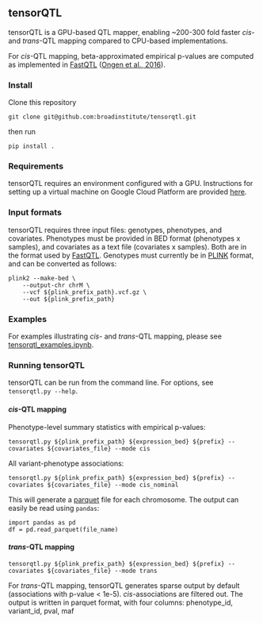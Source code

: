 ## tensorQTL

tensorQTL is a GPU-based QTL mapper, enabling ~200-300 fold faster *cis*- and *trans*-QTL mapping compared to CPU-based implementations.

For *cis*-QTL mapping, beta-approximated empirical p-values are computed as implemented in [FastQTL](http://fastqtl.sourceforge.net/) ([Ongen et al., 2016](https://academic.oup.com/bioinformatics/article/32/10/1479/1742545)).

### Install

Clone this repository
```
git clone git@github.com:broadinstitute/tensorqtl.git
```
then run
```
pip install .
```
<!-- `pip install tensorqtl` -->

### Requirements

tensorQTL requires an environment configured with a GPU. Instructions for setting up a virtual machine on Google Cloud Platform are provided [here](install/INSTALL.md).

### Input formats

tensorQTL requires three input files: genotypes, phenotypes, and covariates. Phenotypes must be provided in BED format (phenotypes x samples), and covariates as a text file (covariates x samples). Both are in the format used by [FastQTL](http://fastqtl.sourceforge.net/). Genotypes must currently be in [PLINK](https://www.cog-genomics.org/plink/2.0/) format, and can be converted as follows:
```
plink2 --make-bed \
    --output-chr chrM \
    --vcf ${plink_prefix_path}.vcf.gz \
    --out ${plink_prefix_path}
```

### Examples
For examples illustrating *cis*- and *trans*-QTL mapping, please see [tensorqtl_examples.ipynb](example/tensorqtl_examples.ipynb).

### Running tensorQTL
tensorQTL can be run from the command line. For options, see `tensorqtl.py --help`.

#### *cis*-QTL mapping
Phenotype-level summary statistics with empirical p-values:
```
tensorqtl.py ${plink_prefix_path} ${expression_bed} ${prefix} --covariates ${covariates_file} --mode cis
```
All variant-phenotype associations:
```
tensorqtl.py ${plink_prefix_path} ${expression_bed} ${prefix} --covariates ${covariates_file} --mode cis_nominal
```
This will generate a [parquet](https://parquet.apache.org/) file for each chromosome. The output can easily be read using `pandas`:
```
import pandas as pd
df = pd.read_parquet(file_name)
```

#### *trans*-QTL mapping
```
tensorqtl.py ${plink_prefix_path} ${expression_bed} ${prefix} --covariates ${covariates_file} --mode trans
```
For *trans*-QTL mapping, tensorQTL generates sparse output by default (associations with p-value < 1e-5). *cis*-associations are filtered out. The output is written in parquet format, with four columns: phenotype_id, variant_id, pval, maf
